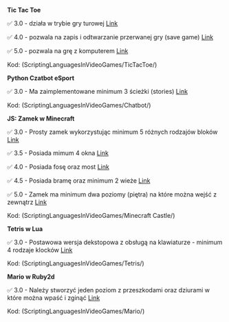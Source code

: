 **Tic Tac Toe** 

:white_check_mark: 3.0 - działa w trybie gry turowej [Link](https://github.com/KacperKornas/ScriptingLanguagesInVideoGames/commit/564e56b4c028a7d5ffa6a08c0146ef9b9ddaee47)

:white_check_mark: 4.0 - pozwala na zapis i odtwarzanie przerwanej gry (save game) [Link](https://github.com/KacperKornas/ScriptingLanguagesInVideoGames/commit/564e56b4c028a7d5ffa6a08c0146ef9b9ddaee47)

:white_check_mark: 5.0 - pozwala na grę z komputerem [Link](https://github.com/KacperKornas/ScriptingLanguagesInVideoGames/commit/564e56b4c028a7d5ffa6a08c0146ef9b9ddaee47)

Kod: (ScriptingLanguagesInVideoGames/TicTacToe/)


**Python Czatbot eSport** 

:white_check_mark: 3.0 - Ma zaimplementowane minimum 3 ścieżki (stories) [Link](https://github.com/KacperKornas/ScriptingLanguagesInVideoGames/commit/d1dd5de77171d595497c292ee257b6ba46bb0db3)

Kod: (ScriptingLanguagesInVideoGames/Chatbot/)



**JS: Zamek w Minecraft** 

:white_check_mark: 3.0 - Prosty zamek wykorzystując minimum 5 różnych rodzajów bloków [Link](https://github.com/KacperKornas/ScriptingLanguagesInVideoGames/commit/77533efc74dcb88588bdb304e08e5c07925997bf)

:white_check_mark: 3.5 - Posiada mimum 4 okna [Link](https://github.com/KacperKornas/ScriptingLanguagesInVideoGames/commit/5ee4fccd62b8a9dd3874768aab4acade506de06b)

:white_check_mark: 4.0 - Posiada fosę oraz most [Link](https://github.com/KacperKornas/ScriptingLanguagesInVideoGames/commit/4ca4a442b0498007c09f9ae1eded20f6feb08e6a)

:white_check_mark: 4.5 - Posiada bramę oraz minimum 2 wieże [Link](https://github.com/KacperKornas/ScriptingLanguagesInVideoGames/commit/cd2df19dc30b42deb05f9fc3762b71f5967a801f)

:white_check_mark: 5.0 - Zamek ma minimum dwa poziomy (piętra) na które można wejść z zewnątrz [Link](https://github.com/KacperKornas/ScriptingLanguagesInVideoGames/commit/87dd84a9bfe47f7e8963f545048bf50105233311)

Kod: (ScriptingLanguagesInVideoGames/Minecraft Castle/)



**Tetris w Lua** 

:white_check_mark: 3.0 - Postawowa wersja dekstopowa z obsługą na klawiaturze - minimum 4 rodzaje klocków [Link](https://github.com/KacperKornas/ScriptingLanguagesInVideoGames/commit/f344373fbbd6923bbe5f67169875dc5383daf2d9)

Kod: (ScriptingLanguagesInVideoGames/Tetris/)



**Mario w Ruby2d** 

:white_check_mark: 3.0 - Należy stworzyć jeden poziom z przeszkodami oraz dziurami w które można wpaść i zginąć [Link](https://github.com/KacperKornas/ScriptingLanguagesInVideoGames/commit/039c927794f0326af555c586d79d2f2ffefdb196)

Kod: (ScriptingLanguagesInVideoGames/Mario/)




